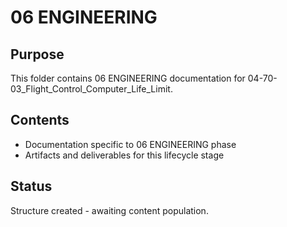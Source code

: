 # 06 ENGINEERING

## Purpose
This folder contains 06 ENGINEERING documentation for 04-70-03_Flight_Control_Computer_Life_Limit.

## Contents
- Documentation specific to 06 ENGINEERING phase
- Artifacts and deliverables for this lifecycle stage

## Status
Structure created - awaiting content population.

